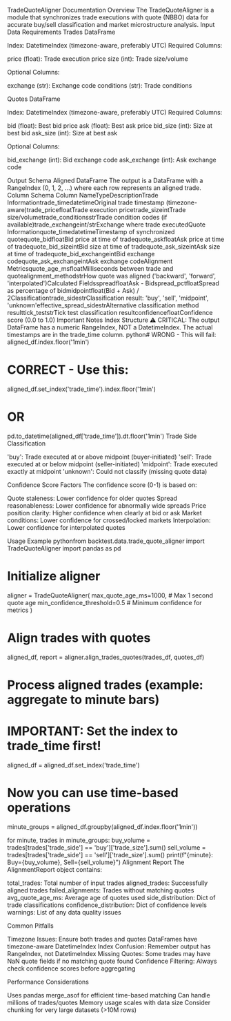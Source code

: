 TradeQuoteAligner Documentation
Overview
The TradeQuoteAligner is a module that synchronizes trade executions with quote (NBBO) data for accurate buy/sell classification and market microstructure analysis.
Input Data Requirements
Trades DataFrame

Index: DatetimeIndex (timezone-aware, preferably UTC)
Required Columns:

price (float): Trade execution price
size (int): Trade size/volume


Optional Columns:

exchange (str): Exchange code
conditions (str): Trade conditions



Quotes DataFrame

Index: DatetimeIndex (timezone-aware, preferably UTC)
Required Columns:

bid (float): Best bid price
ask (float): Best ask price
bid_size (int): Size at best bid
ask_size (int): Size at best ask


Optional Columns:

bid_exchange (int): Bid exchange code
ask_exchange (int): Ask exchange code



Output Schema
Aligned DataFrame
The output is a DataFrame with a RangeIndex (0, 1, 2, ...) where each row represents an aligned trade.
Column Schema
Column NameTypeDescriptionTrade Informationtrade_timedatetimeOriginal trade timestamp (timezone-aware)trade_pricefloatTrade execution pricetrade_sizeintTrade size/volumetrade_conditionsstrTrade condition codes (if available)trade_exchangeint/strExchange where trade executedQuote Informationquote_timedatetimeTimestamp of synchronized quotequote_bidfloatBid price at time of tradequote_askfloatAsk price at time of tradequote_bid_sizeintBid size at time of tradequote_ask_sizeintAsk size at time of tradequote_bid_exchangeintBid exchange codequote_ask_exchangeintAsk exchange codeAlignment Metricsquote_age_msfloatMilliseconds between trade and quotealignment_methodstrHow quote was aligned ('backward', 'forward', 'interpolated')Calculated FieldsspreadfloatAsk - Bidspread_pctfloatSpread as percentage of bidmidpointfloat(Bid + Ask) / 2Classificationtrade_sidestrClassification result: 'buy', 'sell', 'midpoint', 'unknown'effective_spread_sidestrAlternative classification method resulttick_teststrTick test classification resultconfidencefloatConfidence score (0.0 to 1.0)
Important Notes
Index Structure
⚠️ CRITICAL: The output DataFrame has a numeric RangeIndex, NOT a DatetimeIndex. The actual timestamps are in the trade_time column.
python# WRONG - This will fail:
aligned_df.index.floor('1min')

# CORRECT - Use this:
aligned_df.set_index('trade_time').index.floor('1min')
# OR
pd.to_datetime(aligned_df['trade_time']).dt.floor('1min')
Trade Side Classification

'buy': Trade executed at or above midpoint (buyer-initiated)
'sell': Trade executed at or below midpoint (seller-initiated)
'midpoint': Trade executed exactly at midpoint
'unknown': Could not classify (missing quote data)

Confidence Score Factors
The confidence score (0-1) is based on:

Quote staleness: Lower confidence for older quotes
Spread reasonableness: Lower confidence for abnormally wide spreads
Price position clarity: Higher confidence when clearly at bid or ask
Market conditions: Lower confidence for crossed/locked markets
Interpolation: Lower confidence for interpolated quotes

Usage Example
pythonfrom backtest.data.trade_quote_aligner import TradeQuoteAligner
import pandas as pd

# Initialize aligner
aligner = TradeQuoteAligner(
    max_quote_age_ms=1000,      # Max 1 second quote age
    min_confidence_threshold=0.5 # Minimum confidence for metrics
)

# Align trades with quotes
aligned_df, report = aligner.align_trades_quotes(trades_df, quotes_df)

# Process aligned trades (example: aggregate to minute bars)
# IMPORTANT: Set the index to trade_time first!
aligned_df = aligned_df.set_index('trade_time')

# Now you can use time-based operations
minute_groups = aligned_df.groupby(aligned_df.index.floor('1min'))

for minute, trades in minute_groups:
    buy_volume = trades[trades['trade_side'] == 'buy']['trade_size'].sum()
    sell_volume = trades[trades['trade_side'] == 'sell']['trade_size'].sum()
    print(f"{minute}: Buy={buy_volume}, Sell={sell_volume}")
Alignment Report
The AlignmentReport object contains:

total_trades: Total number of input trades
aligned_trades: Successfully aligned trades
failed_alignments: Trades without matching quotes
avg_quote_age_ms: Average age of quotes used
side_distribution: Dict of trade classifications
confidence_distribution: Dict of confidence levels
warnings: List of any data quality issues

Common Pitfalls

Timezone Issues: Ensure both trades and quotes DataFrames have timezone-aware DatetimeIndex
Index Confusion: Remember output has RangeIndex, not DatetimeIndex
Missing Quotes: Some trades may have NaN quote fields if no matching quote found
Confidence Filtering: Always check confidence scores before aggregating

Performance Considerations

Uses pandas merge_asof for efficient time-based matching
Can handle millions of trades/quotes
Memory usage scales with data size
Consider chunking for very large datasets (>10M rows)